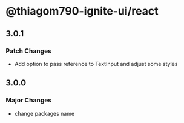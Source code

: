 # @thiagom790-ignite-ui/react

## 3.0.1

### Patch Changes

- Add option to pass reference to TextInput and adjust some styles

## 3.0.0

### Major Changes

- change packages name
